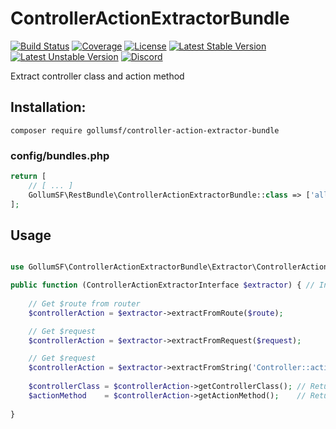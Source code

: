# ControllerActionExtractorBundle

[![Build Status](https://travis-ci.com/GollumSF/controller-action-extractor-bundle.svg?branch=master)](https://travis-ci.com/GollumSF/controller-action-extractor-bundle)
[![Coverage](https://coveralls.io/repos/github/GollumSF/controller-action-extractor-bundle/badge.svg?branch=master)](https://coveralls.io/github/GollumSF/controller-action-extractor-bundle)
[![License](https://poser.pugx.org/gollumsf/controller-action-extractor-bundle/license)](https://packagist.org/packages/gollumsf/controller-action-extractor-bundle)
[![Latest Stable Version](https://poser.pugx.org/gollumsf/controller-action-extractor-bundle/v/stable)](https://packagist.org/packages/gollumsf/controller-action-extractor-bundle)
[![Latest Unstable Version](https://poser.pugx.org/gollumsf/controller-action-extractor-bundle/v/unstable)](https://packagist.org/packages/gollumsf/controller-action-extractor-bundle)
[![Discord](https://img.shields.io/discord/671741944149573687?color=purple&label=discord)](https://discord.gg/xMBc5SQ)

Extract controller class and action method

## Installation:

```shell
composer require gollumsf/controller-action-extractor-bundle
```

### config/bundles.php
```php
return [
    // [ ... ]
    GollumSF\RestBundle\ControllerActionExtractorBundle::class => ['all' => true],
];
```

## Usage

```php

use GollumSF\ControllerActionExtractorBundle\Extractor\ControllerActionExtractorInterface;

public function (ControllerActionExtractorInterface $extractor) { // Inject service
    
    // Get $route from router
    $controllerAction = $extractor->extractFromRoute($route);

    // Get $request
    $controllerAction = $extractor->extractFromRequest($request);

    // Get $request
    $controllerAction = $extractor->extractFromString('Controller::action');
    
    $controllerClass = $controllerAction->getControllerClass(); // Return controller class
    $actionMethod    = $controllerAction->getActionMethod();    // Return action method
    
}
```